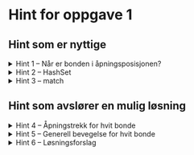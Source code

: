 # Hint for oppgave 1

## Hint som er nyttige

<details>
<summary>Hint 1 – Når er bonden i åpningsposisjonen?</summary>

Hvit bonde er i åpningsposisjon når `y = 1`. Hva er da `y`-verdien til de to gyldige åpningstrekkene?

Dersom `y != 1`, vet du at bonden ikke er i åpningsposisjonen. Da kan den flytte til feltet rett over.

</details>

<details>
<summary>Hint 2 – HashSet</summary>

`Pawn::get_moves()` returnerer et `HashSet`. Intensjonen bak `HashSet` er en mengde som kan holde verdier av samme 
type, hvor rekkefølge ikke har betydning.

Du kan opprette et nytt `HashSet` slik, og sette inn verdier:
```rust
let empty_hash_set = HashSet::new()
empty_hash_set.insert((0, 0))
```

eller opprette et `HashSet` direkte fra verdier:
```rust
let filled_hash_set = HashSet::from([(0, 0), (0, 1)])
```

</details>

<details>
<summary>Hint 3 – match</summary>

Bruk `match` for å skrive ulik logikk for ulike verdier av bondens `y`-verdi:

```rust
let (x, y) = self.position;
match y {
    1 => // logikk for y = 1,
    _ => // logikk for y != 1
}
```

</details>

## Hint som avslører en mulig løsning

<details>
<summary>Hint 4 – Åpningstrekk for hvit bonde</summary>

Denne koden gir det åpningstrekkene for en hvit bonde (som gjelder når `y = 1`):

```rust
let (x, y) = self.position;
match y {
    1 => HashSet::from([(x, 2), (x, 3)]),
    ...
}
```

</details>

<details>
<summary>Hint 5 – Generell bevegelse for hvit bonde</summary>

Her følger en enkel kode for å finne bondens andre forovertrekk (når bonden ikke er i åpningspersjon, altså `y > 1`):

```rust
let (x, y) = self.position;
match y {
    1 => // logikk for y = 1,
    _ => HashSet::from([(x, y + 1)]),
...
}

```

</details>

<details>
<summary>Hint 6 – Løsningsforslag</summary>

```rust
let (x, y) = self.position;
match y {
    1 => HashSet::from([(x, y + 1), (x, y + 2)]),
    7 => HashSet::new(),
    _ => HashSet::from([(x, y + 1)]
}
```

</details>